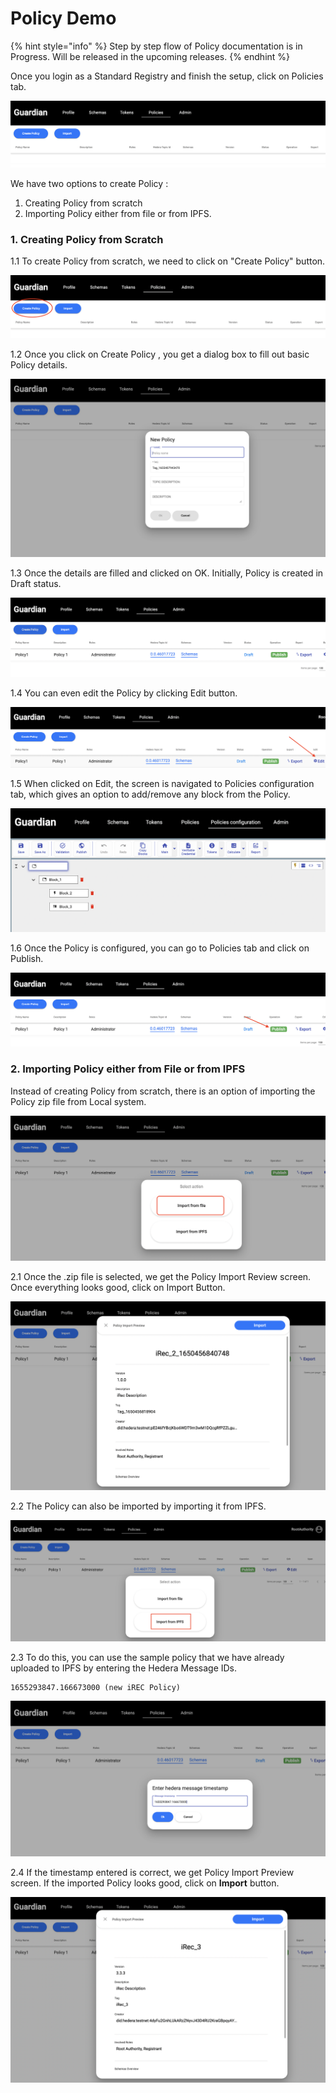 # Policy Demo

{% hint style="info" %}
Step by step flow of Policy documentation is in Progress. Will be released in the upcoming releases.
{% endhint %}

Once you login as a Standard Registry and finish the setup, click on Policies tab.

![](<../.gitbook/assets/image (4).png>)

We have two options to create Policy :&#x20;

1. Creating Policy from scratch
2. Importing Policy either from file or from IPFS.

### 1. Creating Policy from Scratch

1.1 To create Policy from scratch, we need to click on "Create Policy" button.

![](../.gitbook/assets/image.png)

1.2 Once you click on Create Policy , you get a dialog box to fill out basic Policy details.

![](<../.gitbook/assets/image (10).png>)

1.3 Once the details are filled and clicked on OK. Initially, Policy is created in Draft status.

![](<../.gitbook/assets/image (1).png>)

1.4 You can even edit the Policy by clicking Edit button.

![](<../.gitbook/assets/image (2).png>)

1.5 When clicked on Edit, the screen is navigated to Policies configuration tab, which gives an option to add/remove any block from the Policy.

![](<../.gitbook/assets/image (7).png>)

1.6 Once the Policy is configured, you can go to Policies tab and click on Publish.

![](<../.gitbook/assets/image (6).png>)

### 2. Importing Policy either from File or from IPFS

Instead of creating Policy from scratch, there is an option of importing the Policy zip file from Local system.

![](<../.gitbook/assets/image (11).png>)

2.1 Once the .zip file is selected, we get the Policy Import Review screen. Once everything looks good, click on Import Button.

![](<../.gitbook/assets/image (8).png>)

2.2 The Policy can also be imported by importing it from IPFS.

![](<../.gitbook/assets/image (3).png>)

2.3 To do this, you can use the sample policy that we have already uploaded to IPFS by entering the Hedera Message IDs.

```
1655293847.166673000 (new iREC Policy)
```

![](<../.gitbook/assets/image (5).png>)

2.4 If the timestamp entered is correct, we get Policy Import Preview screen. If the imported Policy looks good, click on **Import** button.

![](<../.gitbook/assets/image (9).png>)

